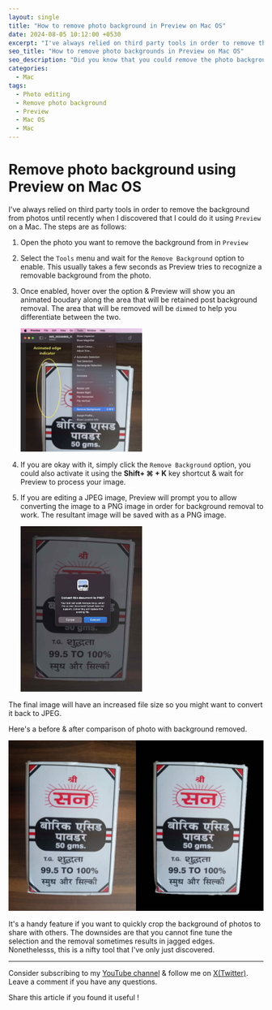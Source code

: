 ```yaml
---
layout: single
title: "How to remove photo background in Preview on Mac OS"
date: 2024-08-05 10:12:00 +0530
excerpt: "I've always relied on third party tools in order to remove the background from photos until recently when I realised that I could do it using `Preview` on a Mac."
seo_title: "How to remove photo backgrounds in Preview on Mac OS"
seo_description: "Did you know that you could remove the photo background from photos using the Preview app on Mac? Let me show you how."
categories:
  - Mac
tags:
  - Photo editing
  - Remove photo background
  - Preview
  - Mac OS
  - Mac
---
```


# Remove photo background using Preview on Mac OS 

I've always relied on third party tools in order to remove the background from photos until recently when I discovered that I could do it using `Preview` on a Mac.
The steps are as follows:
1. Open the photo you want to remove the background from in `Preview`
2. Select the `Tools` menu and wait for the `Remove Background` option to enable. This usually takes a few seconds as Preview tries to recognize a removable background from the photo. 
3. Once enabled, hover over the option & Preview will show you an animated boudary along the area that will be retained post background removal. The area that will be removed will be `dimmed` to help you differentiate between the two.

    [<img src="/assets/images/post21/preview-remove-bg-3.jpg" width="50%"/>](/assets/images/post21/preview-remove-bg-3.jpg)

4. If you are okay with it, simply click the `Remove Background` option, you could also activate it using the **Shift+ ⌘ + K** key shortcut & wait for Preview to process your image.

5. If you are editing a JPEG image, Preview will prompt you to allow converting the image to a PNG image in order for background removal to work. The resultant image will be saved with as a PNG image.

    [<img src="/assets/images/post21/preview-remove-bg-5.jpg" width="50%"/>](/assets/images/post21/preview-remove-bg-5.jpg)

The final image will have an increased file size so you might want to convert it back to JPEG.

Here's a before & after comparison of photo with background removed.

![image](/assets/images/post21/preview-remove-bg-result.jpg)

It's a handy feature if you want to quickly crop the background of photos to share with others. The downsides are that you cannot fine tune the selection and the removal  sometimes results in jagged edges. Nonethelesss, this is a nifty tool that I've only just discovered.
   

---
Consider subscribing to my [YouTube channel](https://www.youtube.com/@swiftodyssey?sub_confirmation=1) & follow me on [X(Twitter)](https://twitter.com/swift_odyssey). Leave a comment if you have any questions. 

Share this article if you found it useful !
